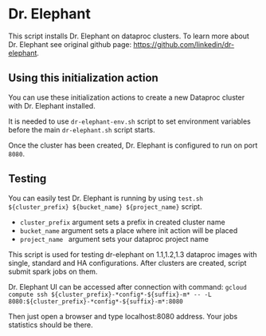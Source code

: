 # Dr. Elephant

This script installs Dr. Elephant on dataproc clusters. To learn more about Dr. Elephant see original github page: https://github.com/linkedin/dr-elephant.


## Using this initialization action
You can use these initialization actions to create a new Dataproc cluster with Dr. Elephant installed.

It is needed to use ```dr-elephant-env.sh``` script to set environment variables before the main ```dr-elephant.sh``` script starts.

Once the cluster has been created, Dr. Elephant is configured to run on port `8080`.

## Testing
You can easily test Dr. Elephant is running by using ```test.sh ${cluster_prefix} ${bucket_name} ${project_name}``` script.

* ```cluster_prefix``` argument sets a prefix in created cluster name
* ```bucket_name``` argument sets a place where init action will be placed
* ```project_name ``` argument sets your dataproc project name

This script is used for testing dr-elephant on 1.1,1.2,1.3 dataproc images with single,
standard and HA configurations. After clusters are created, script submit spark jobs on them.

Dr. Elephant UI can be accessed after connection with command:
```gcloud compute ssh ${cluster_prefix}-*config*-${suffix}-m* -- -L 8080:${cluster_prefix}-*config*-${suffix}-m*:8080```

Then just open a browser and type localhost:8080 address. Your jobs statistics should be there.
